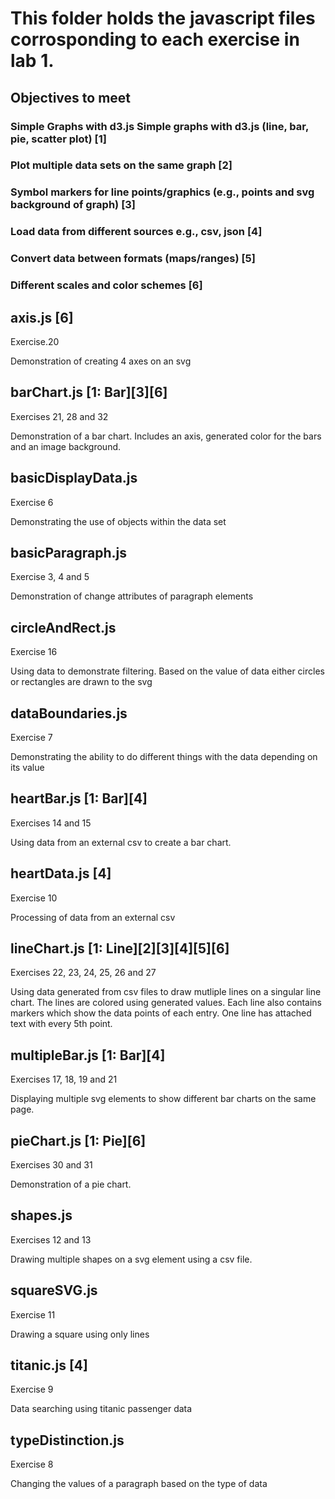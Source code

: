 # This folder holds the javascript files corrosponding to each exercise in lab 1.

## Objectives to meet

### Simple Graphs with d3.js Simple graphs with d3.js (line, bar, pie, scatter plot) [1]

### Plot multiple data sets on the same graph [2]

### Symbol markers for line points/graphics (e.g., points and svg background of graph) [3]

### Load data from different sources e.g., csv, json [4]

### Convert data between formats (maps/ranges) [5]

### Different scales and color schemes [6]


## axis.js [6]
Exercise.20

Demonstration of creating 4 axes on an svg


## barChart.js [1: Bar][3][6]
Exercises 21, 28 and 32

Demonstration of a bar chart.
Includes an axis, generated color for the bars and an image background.


## basicDisplayData.js 
Exercise 6

Demonstrating the use of objects within the data set


## basicParagraph.js 
Exercise 3, 4 and 5

Demonstration of change attributes of paragraph elements


## circleAndRect.js
Exercise 16

Using data to demonstrate filtering.
Based on the value of data either circles or rectangles are drawn to the svg


## dataBoundaries.js
Exercise 7

Demonstrating the ability to do different things with the data depending on its value


## heartBar.js [1: Bar][4]
Exercises 14 and 15

Using data from an external csv to create a bar chart.


## heartData.js [4]
Exercise 10

Processing of data from an external csv


## lineChart.js [1: Line][2][3][4][5][6]
Exercises 22, 23, 24, 25, 26 and 27

Using data generated from csv files to draw mutliple lines on a singular line chart.
The lines are colored using generated values.
Each line also contains markers which show the data points of each entry.
One line has attached text with every 5th point.


## multipleBar.js [1: Bar][4]
Exercises 17, 18, 19 and 21

Displaying multiple svg elements to show different bar charts on the same page.


## pieChart.js [1: Pie][6]
Exercises 30 and 31

Demonstration of a pie chart.


## shapes.js
Exercises 12 and 13

Drawing multiple shapes on a svg element using a csv file.


## squareSVG.js
Exercise 11

Drawing a square using only lines


## titanic.js [4]
Exercise 9

Data searching using titanic passenger data


## typeDistinction.js
Exercise 8

Changing the values of a paragraph based on the type of data
